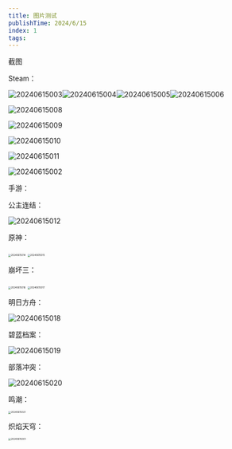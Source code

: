 ```yaml
---
title: 图片测试
publishTime: 2024/6/15
index: 1
tags: 
---
```






截图

Steam：

![20240615003](D:/Workspace/myblog/content/Intro/assets/20240615003.webp)![20240615004](D:/Workspace/myblog/content/Intro/assets/20240615004.webp)![20240615005](D:/Workspace/myblog/content/Intro/assets/20240615005.webp)![20240615006](D:/Workspace/myblog/content/Intro/assets/20240615007.webp)

![20240615008](D:/Workspace/myblog/content/Intro/assets/20240615008.webp)

![20240615009](D:/Workspace/myblog/content/Intro/assets/20240615009.webp)

![20240615010](D:/Workspace/myblog/content/Intro/assets/20240615010.webp)

![20240615011](D:/Workspace/myblog/content/Intro/assets/20240615011.webp)

![20240615002](D:/Workspace/myblog/content/Intro/assets/20240615002.webp)

手游：

公主连结：

![20240615012](D:/Workspace/myblog/content/Intro/assets/20240615012.webp)

原神：

<img src="D:/Workspace/myblog/content/Intro/assets/20240615014.webp" alt="20240615014" style="zoom: 33%;" />

<img src="D:/Workspace/myblog/content/Intro/assets/20240615015.webp" alt="20240615015" style="zoom:33%;" />

崩坏三：

<img src="D:/Workspace/myblog/content/Intro/assets/20240615016.webp" alt="20240615016" style="zoom:33%;" />

<img src="D:/Workspace/myblog/content/Intro/assets/20240615017.webp" alt="20240615017" style="zoom:33%;" />

明日方舟：

![20240615018](D:/Workspace/myblog/content/Intro/assets/20240615018.webp)

碧蓝档案：

![20240615019](D:/Workspace/myblog/content/Intro/assets/20240615019.webp)

部落冲突：

![20240615020](D:/Workspace/myblog/content/Intro/assets/20240615020.webp)

鸣潮：

<img src="D:/Workspace/myblog/content/Intro/assets/20240615021.webp" alt="20240615021" style="zoom:33%;" />

炽焰天穹：

<img src="D:/Workspace/myblog/content/Intro/assets/20240615001.webp" alt="20240615001" style="zoom:33%;" />